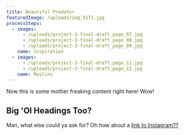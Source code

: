 ```yaml
---
title: Beautiful Predator
featuredImage: /uploads/img_3171.jpg
processSteps:
  - images:
      - /uploads/project-3-final-draft_page_07.jpg
      - /uploads/project-3-final-draft_page_08.jpg
      - /uploads/project-3-final-draft_page_09.jpg
    name: Inspiration
  - images:
      - /uploads/project-3-final-draft_page_11.jpg
      - /uploads/project-3-final-draft_page_12.jpg
    name: Muslins
---
```

Now this is some mother freaking content right here! Wow!

## Big 'Ol Headings Too?

Man, what else could ya ask for? Oh how about a [link to Instagram??](https://instagram.com/franknoirot)

